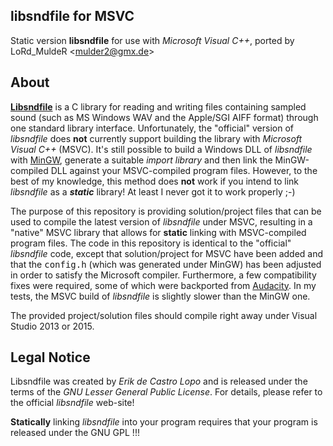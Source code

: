 libsndfile for MSVC
-------------------

Static version **libsndfile** for use with *Microsoft Visual C++*, ported by LoRd_MuldeR &lt;<mulder2@gmx.de>&gt;

## About ##

[**Libsndfile**](http://www.mega-nerd.com/libsndfile/) is a C library for reading and writing files containing sampled sound (such as MS Windows WAV and the Apple/SGI AIFF format) through one standard library interface. Unfortunately, the "official" version of *libsndfile* does **not** currently support building the library with *Microsoft Visual C++* (MSVC). It's still possible to build a Windows DLL of *libsndfile* with [MinGW](http://mingw-w64.sourceforge.net/), generate a suitable *import library* and then link the MinGW-compiled DLL against your MSVC-compiled program files. However, to the best of my knowledge, this method does **not** work if you intend to link *libsndfile* as a ***static*** library! At least I never got it to work properly ;-)

The purpose of this repository is providing solution/project files that can be used to compile the latest version of *libsndfile* under MSVC, resulting in a "native" MSVC library that allows for **static** linking with MSVC-compiled program files. The code in this repository is identical to the "official" *libsndfile* code, except that solution/project for MSVC have been added and that the <tt>config.h</tt> (which was generated under MinGW) has been adjusted in order to satisfy the Microsoft compiler. Furthermore, a few compatibility fixes were required, some of which were backported from [Audacity](http://audacity.sourceforge.net/). In my tests, the MSVC build of *libsndfile* is slightly slower than the MinGW one.

The provided project/solution files should compile right away under Visual Studio 2013 or 2015.

## Legal Notice ##

Libsndfile was created by *Erik de Castro Lopo* and is released under the terms of the *GNU Lesser General Public License*. For details, please refer to the official *libsndfile* web-site!

**Statically** linking *libsndfile* into your program requires that your program is released under the GNU GPL !!!
